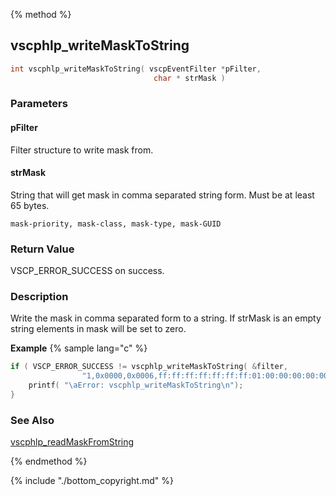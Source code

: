 
{% method %}
## vscphlp_writeMaskToString

```c
int vscphlp_writeMaskToString( vscpEventFilter *pFilter, 
                                char * strMask )
```

### Parameters

#### pFilter
Filter structure to write mask from.

#### strMask
String that will get mask in comma separated string form. Must be at least 65 bytes.

    mask-priority, mask-class, mask-type, mask-GUID

### Return Value
VSCP_ERROR_SUCCESS on success. 

### Description
Write the mask in comma separated form to a string. If strMask is an empty string elements in mask will be set to zero. 

**Example** {% sample lang="c" %}

```c
if ( VSCP_ERROR_SUCCESS != vscphlp_writeMaskToString( &filter, 
                "1,0x0000,0x0006,ff:ff:ff:ff:ff:ff:ff:01:00:00:00:00:00:00:00:00" ) ) {
    printf( "\aError: vscphlp_writeMaskToString\n");   
} 
```

### See Also
[vscphlp_readMaskFromString](vscphlp_readmaskfromstring.md)


{% endmethod %}

{% include "./bottom_copyright.md" %}